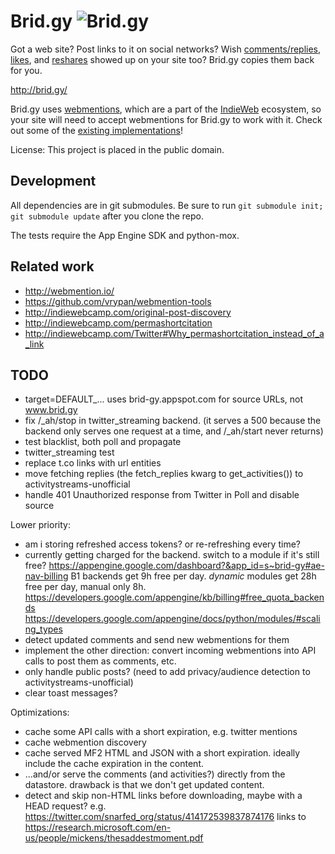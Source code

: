 Brid.gy ![Brid.gy](https://raw.github.com/snarfed/bridgy/master/static/bridgy_logo_128.jpg)
===

Got a web site? Post links to it on social networks? Wish
[comments/replies](http://indiewebcamp.com/comment),
[likes](http://indiewebcamp.com/like), and
[reshares](http://indiewebcamp.com/repost) showed up on your site too? Brid.gy
copies them back for you.

http://brid.gy/

Brid.gy uses [webmentions](http://www.webmention.org/), which are a part of the
[IndieWeb](http://indiewebcamp.com/) ecosystem, so your site will need to accept
webmentions for Brid.gy to work with it. Check out some of the
[existing implementations](http://indiewebcamp.com/webmention#Implementations)!

License: This project is placed in the public domain.


Development
---
All dependencies are in git submodules. Be sure to run
`git submodule init; git submodule update` after you clone the repo.

The tests require the App Engine SDK and python-mox.


Related work
---
* http://webmention.io/
* https://github.com/vrypan/webmention-tools
* http://indiewebcamp.com/original-post-discovery
* http://indiewebcamp.com/permashortcitation
* http://indiewebcamp.com/Twitter#Why_permashortcitation_instead_of_a_link


TODO
---

* target=DEFAULT_... uses brid-gy.appspot.com for source URLs, not www.brid.gy
* fix /_ah/stop in twitter_streaming backend. (it serves a 500 because the
  backend only serves one request at a time, and /_ah/start never returns)
* test blacklist, both poll and propagate
* twitter_streaming test
* replace t.co links with url entities
* move fetching replies (the fetch_replies kwarg to get_activities()) to
  activitystreams-unofficial
* handle 401 Unauthorized response from Twitter in Poll and disable source

Lower priority:

* am i storing refreshed access tokens? or re-refreshing every time?
* currently getting charged for the backend. switch to a module if it's still
  free? https://appengine.google.com/dashboard?&app_id=s~brid-gy#ae-nav-billing
  B1 backends get 9h free per day. *dynamic* modules get 28h free per day,
  manual only 8h.
  https://developers.google.com/appengine/kb/billing#free_quota_backends
  https://developers.google.com/appengine/docs/python/modules/#scaling_types
* detect updated comments and send new webmentions for them
* implement the other direction: convert incoming webmentions into API calls to
  post them as comments, etc.
* only handle public posts? (need to add privacy/audience detection to
  activitystreams-unofficial)
* clear toast messages?

Optimizations:

* cache some API calls with a short expiration, e.g. twitter mentions
* cache webmention discovery
* cache served MF2 HTML and JSON with a short expiration. ideally include the
  cache expiration in the content.
* ...and/or serve the comments (and activities?) directly from the datastore.
  drawback is that we don't get updated content.
* detect and skip non-HTML links before downloading, maybe with a HEAD request?
  e.g. https://twitter.com/snarfed_org/status/414172539837874176 links to
  https://research.microsoft.com/en-us/people/mickens/thesaddestmoment.pdf
